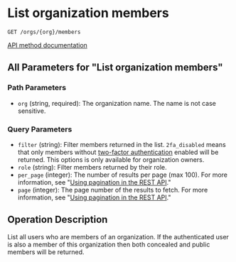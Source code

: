 # List organization members

`GET /orgs/{org}/members`

[API method documentation](https://docs.github.com/rest/orgs/members#list-organization-members)

## All Parameters for "List organization members"

### Path Parameters

- `org` (string, required): The organization name. The name is not case sensitive.
### Query Parameters

- `filter` (string): Filter members returned in the list. `2fa_disabled` means that only members without [two-factor authentication](https://github.com/blog/1614-two-factor-authentication) enabled will be returned. This options is only available for organization owners.
- `role` (string): Filter members returned by their role.
- `per_page` (integer): The number of results per page (max 100). For more information, see "[Using pagination in the REST API](https://docs.github.com/rest/using-the-rest-api/using-pagination-in-the-rest-api)."
- `page` (integer): The page number of the results to fetch. For more information, see "[Using pagination in the REST API](https://docs.github.com/rest/using-the-rest-api/using-pagination-in-the-rest-api)."

## Operation Description

List all users who are members of an organization. If the authenticated user is also a member of this organization then both concealed and public members will be returned.
